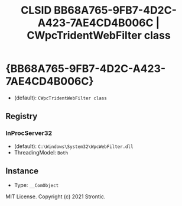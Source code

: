 ﻿---
title: "CLSID BB68A765-9FB7-4D2C-A423-7AE4CD4B006C | CWpcTridentWebFilter class"
excerpt: What is COM-Object CLSID BB68A765-9FB7-4D2C-A423-7AE4CD4B006C?
---

# {BB68A765-9FB7-4D2C-A423-7AE4CD4B006C}

* (default): `CWpcTridentWebFilter class`

## Registry


### InProcServer32

* (default): `C:\Windows\System32\WpcWebFilter.dll`
* ThreadingModel: `Both`

## Instance

* Type: `__ComObject`

MIT License. Copyright (c) 2021 Strontic.


